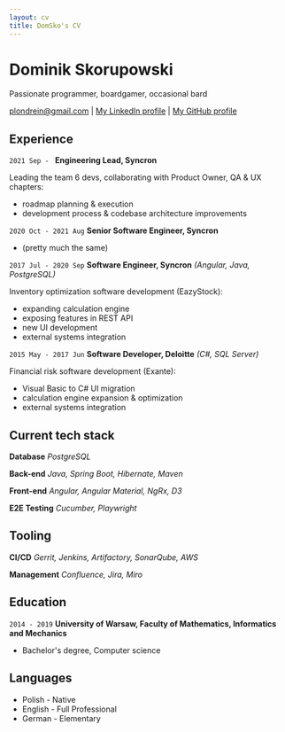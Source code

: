 ```yaml
---
layout: cv
title: DomSko's CV
---
```



# Dominik Skorupowski
Passionate programmer, boardgamer, occasional bard

<div id="webaddress">
<a href="plondrein@gmail.com">plondrein@gmail.com</a>
| <a href="https://www.linkedin.com/in/dominik-skorupowski-196a35127">My LinkedIn profile</a>
| <a href="https://github.com/Plondrein">My GitHub profile</a>
</div>


## Experience

`2021 Sep - `
__Engineering Lead, Syncron__

Leading the team 6 devs, collaborating with Product Owner, QA & UX chapters:

- roadmap planning & execution
- development process & codebase architecture improvements

`2020 Oct - 2021 Aug`
__Senior Software Engineer, Syncron__

- (pretty much the same)

`2017 Jul - 2020 Sep`
__Software Engineer, Syncron__
_(Angular, Java, PostgreSQL)_

Inventory optimization software development (EazyStock):

- expanding calculation engine
- exposing features in REST API
- new UI development
- external systems integration

`2015 May - 2017 Jun`
__Software Developer, Deloitte__
_(C#, SQL Server)_

Financial risk software development (Exante):
- Visual Basic to C# UI migration
- calculation engine expansion & optimization
- external systems integration

## Current tech stack

__Database__
_PostgreSQL_

__Back-end__
_Java, Spring Boot, Hibernate, Maven_

__Front-end__
_Angular, Angular Material, NgRx, D3_

__E2E Testing__
_Cucumber, Playwright_

## Tooling

__CI/CD__
_Gerrit, Jenkins, Artifactory, SonarQube, AWS_

__Management__
_Confluence, Jira, Miro_

## Education

`2014 - 2019`
__University of Warsaw, Faculty of Mathematics, Informatics and Mechanics__

- Bachelor's degree, Computer science


## Languages

* Polish - Native
* English - Full Professional
* German - Elementary
